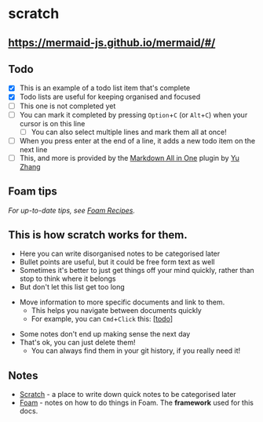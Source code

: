# scratch

https://mermaid-js.github.io/mermaid/#/
---

## Todo

- [x] This is an example of a todo list item that's complete
- [x] Todo lists are useful for keeping organised and focused
- [ ] This one is not completed yet
- [ ] You can mark it completed by pressing `Option`+`C` (or `Alt`+`C`) when your cursor is on this line
  - [ ] You can also select multiple lines and mark them all at once!
- [ ] When you press enter at the end of a line, it adds a new todo item on the next line
- [ ] This, and more is provided by the [Markdown All in One](https://marketplace.visualstudio.com/items?itemName=yzhang.markdown-all-in-one) plugin by [Yu Zhang](https://github.com/yzhang-gh)

## Foam tips

_For up-to-date tips, see [Foam Recipes](https://foambubble.github.io/foam/recipes)._

## This is how scratch works for them.

- Here you can write disorganised notes to be categorised later
- Bullet points are useful, but it could be free form text as well
- Sometimes it's better to just get things off your mind quickly, rather than stop to think where it belongs
- But don't let this list get too long
* Move information to more specific documents and link to them.
  * This helps you navigate between documents quickly
  * For example, you can `Cmd`+`Click` this: [[todo]]
- Some notes don't end up making sense the next day
- That's ok, you can just delete them!
  - You can always find them in your git history, if you really need it!

## Notes

* [Scratch](scratch.md) - a place to write down quick notes to be categorised later
* [Foam](https://foambubble.github.io/foam/recipes) - notes on how to do things in Foam.  The **framework** used for this docs.

[//begin]: # "Autogenerated link references for markdown compatibility"
[todo]: todo "Todo"
[//end]: # "Autogenerated link references"